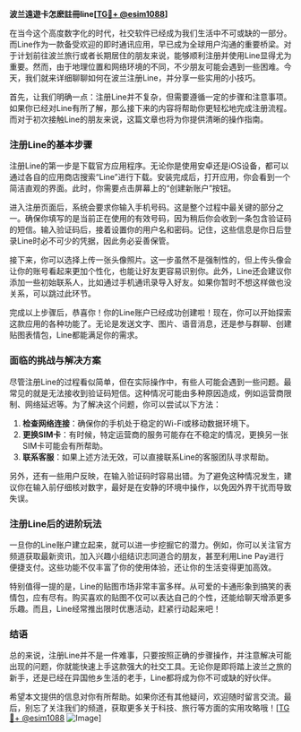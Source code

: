 **波兰遠遊卡怎麽註冊line[[TG💪+ @esim1088](https://t.me/s/esim1088)]**

在当今这个高度数字化的时代，社交软件已经成为我们生活中不可或缺的一部分。而Line作为一款备受欢迎的即时通讯应用，早已成为全球用户沟通的重要桥梁。对于计划前往波兰旅行或者长期居住的朋友来说，能够顺利注册并使用Line显得尤为重要。然而，由于地理位置和网络环境的不同，不少朋友可能会遇到一些困难。今天，我们就来详细聊聊如何在波兰注册Line，并分享一些实用的小技巧。

首先，让我们明确一点：注册Line并不复杂，但需要遵循一定的步骤和注意事项。如果你已经对Line有所了解，那么接下来的内容将帮助你更轻松地完成注册流程。而对于初次接触Line的朋友来说，这篇文章也将为你提供清晰的操作指南。

### 注册Line的基本步骤

注册Line的第一步是下载官方应用程序。无论你是使用安卓还是iOS设备，都可以通过各自的应用商店搜索“Line”进行下载。安装完成后，打开应用，你会看到一个简洁直观的界面。此时，你需要点击屏幕上的“创建新账户”按钮。

进入注册页面后，系统会要求你输入手机号码。这是整个过程中最关键的部分之一。确保你填写的是当前正在使用的有效号码，因为稍后你会收到一条包含验证码的短信。输入验证码后，接着设置你的用户名和密码。记住，这些信息是你日后登录Line时必不可少的凭据，因此务必妥善保管。

接下来，你可以选择上传一张头像照片。这一步虽然不是强制性的，但上传头像会让你的账号看起来更加个性化，也能让好友更容易识别你。此外，Line还会建议你添加一些初始联系人，比如通过手机通讯录导入好友。如果你暂时不想这样做也没关系，可以跳过此环节。

完成以上步骤后，恭喜你！你的Line账户已经成功创建啦！现在，你可以开始探索这款应用的各种功能了。无论是发送文字、图片、语音消息，还是参与群聊、创建贴图表情包，Line都能满足你的需求。

### 面临的挑战与解决方案

尽管注册Line的过程看似简单，但在实际操作中，有些人可能会遇到一些问题。最常见的就是无法接收到验证码短信。这种情况可能由多种原因造成，例如运营商限制、网络延迟等。为了解决这个问题，你可以尝试以下方法：

1. **检查网络连接**：确保你的手机处于稳定的Wi-Fi或移动数据环境下。
2. **更换SIM卡**：有时候，特定运营商的服务可能存在不稳定的情况，更换另一张SIM卡可能会有所帮助。
3. **联系客服**：如果上述方法无效，可以直接联系Line的客服团队寻求帮助。

另外，还有一些用户反映，在输入验证码时容易出错。为了避免这种情况发生，建议你在输入前仔细核对数字，最好是在安静的环境中操作，以免因外界干扰而导致失误。

### 注册Line后的进阶玩法

一旦你的Line账户建立起来，就可以进一步挖掘它的潜力。例如，你可以关注官方频道获取最新资讯，加入兴趣小组结识志同道合的朋友，甚至利用Line Pay进行便捷支付。这些功能不仅丰富了你的使用体验，还让你的生活变得更加高效。

特别值得一提的是，Line的贴图市场非常丰富多样。从可爱的卡通形象到搞笑的表情包，应有尽有。购买喜欢的贴图不仅可以表达自己的个性，还能给聊天增添更多乐趣。而且，Line经常推出限时优惠活动，赶紧行动起来吧！

### 结语

总的来说，注册Line并不是一件难事，只要按照正确的步骤操作，并注意解决可能出现的问题，你就能快速上手这款强大的社交工具。无论你是即将踏上波兰之旅的新手，还是已经在异国他乡生活的老手，Line都将成为你不可或缺的好伙伴。

希望本文提供的信息对你有所帮助。如果你还有其他疑问，欢迎随时留言交流。最后，别忘了关注我们的频道，获取更多关于科技、旅行等方面的实用攻略哦！[[TG💪+ @esim1088](https://t.me/s/esim1088) ![Image](https://i.postimg.cc/4NQfJmqS/Snipaste-2025-05-13-00-14-12.png)]